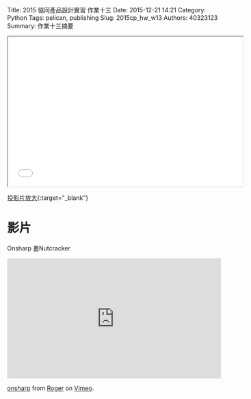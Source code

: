 Title: 2015 協同產品設計實習 作業十三
Date: 2015-12-21 14:21
Category: Python
Tags: pelican, publishing
Slug: 2015cp_hw_w13
Authors: 40323123
Summary: 作業十三摘要

<iframe src="40323123_cp_w13.html" width="550" height="350"></iframe>

[投影片放大](40323123_cp_w13.html){:target="_blank"}

影片
============
Onsharp 畫Nutcracker


<iframe src="https://player.vimeo.com/video/149629430" width="500" height="281" frameborder="0" webkitallowfullscreen mozallowfullscreen allowfullscreen></iframe> <p><a href="https://vimeo.com/149629430">onsharp</a> from <a href="https://vimeo.com/user32373864">Roger</a> on <a href="https://vimeo.com">Vimeo</a>.</p>
